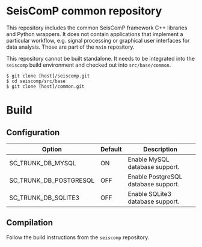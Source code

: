 # SeisComP common repository

This repository includes the common SeisComP framework C++ libraries
and Python wrappers. It does not contain applications that implement
a particular workflow, e.g. signal processing or graphical user
interfaces for data analysis. Those are part of the `main` repository.

This repository cannot be built standalone. It needs to be integrated
into the `seiscomp` build environment and checked out into
`src/base/common`.

```
$ git clone [host]/seiscomp.git
$ cd seiscomp/src/base
$ git clone [host]/common.git
```

# Build

## Configuration

|Option|Default|Description|
|------|-------|-----------|
|SC_TRUNK_DB_MYSQL|ON|Enable MySQL database support.|
|SC_TRUNK_DB_POSTGRESQL|OFF|Enable PostgreSQL database support.|
|SC_TRUNK_DB_SQLITE3|OFF|Enable SQLite3 database support.|

## Compilation

Follow the build instructions from the `seiscomp` repository.
